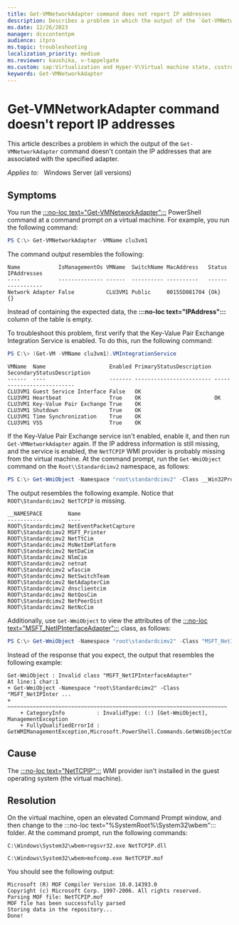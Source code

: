 ```yaml
---
title: Get-VMNetworkAdapter command does not report IP addresses
description: Describes a problem in which the output of the `Get-VMNetworkAdapter` command doesn't contain the IP addresses that are associated with the specified adapter.
ms.date: 12/26/2023
manager: dcscontentpm
audience: itpro
ms.topic: troubleshooting
localization_priority: medium
ms.reviewer: kaushika, v-tappelgate
ms.custom: sap:Virtualization and Hyper-V\Virtual machine state, csstroubleshoot
keywords: Get-VMNetworkAdapter
---
```


# Get-VMNetworkAdapter command doesn't report IP addresses

This article describes a problem in which the output of the `Get-VMNetworkAdapter` command doesn't contain the IP addresses that are associated with the specified adapter.

_Applies to:_ &nbsp; Windows Server (all versions)

## Symptoms

You run the [:::no-loc text="Get-VMNetworkAdapter":::](/powershell/module/hyper-v/get-vmnetworkadapter) PowerShell command at a command prompt on a virtual machine. For example, you run the following command:

```powershell
PS C:\> Get-VMNetworkAdapter -VMName clu3vm1
```

The command output resembles the following:

```output
Name            IsManagementOs VMName  SwitchName MacAddress   Status IPAddresses
----            -------------- ------  ---------- ----------   ------ -----------
Network Adapter False          CLU3VM1 Public     00155D081704 {Ok}   {}
```

Instead of containing the expected data, the **:::no-loc text="IPAddress":::** column of the table is empty.

To troubleshoot this problem, first verify that the Key-Value Pair Exchange Integration Service is enabled. To do this, run the following command:

```powershell
PS C:\> (Get-VM -VMName clu3vm1).VMIntegrationService
```

```output
VMName  Name                    Enabled PrimaryStatusDescription SecondaryStatusDescription
------  ----                    ------- ------------------------ --------------------------
CLU3VM1 Guest Service Interface False   OK
CLU3VM1 Heartbeat               True    OK                       OK
CLU3VM1 Key-Value Pair Exchange True    OK
CLU3VM1 Shutdown                True    OK
CLU3VM1 Time Synchronization    True    OK
CLU3VM1 VSS                     True    OK
```

If the Key-Value Pair Exchange service isn't enabled, enable it, and then run `Get-VMNetworkAdapter` again. If the IP address information is still missing, and the service is enabled, the `NetTCPIP` WMI provider is probably missing from the virtual machine. At the command prompt, run the `Get-WmiObject` command on the `Root\\Standardcimv2` namespace, as follows:

```powershell
PS C:\> Get-WmiObject -Namespace "root\standardcimv2" -Class __Win32Provider | select __NAMESPACE, Name
```

The output resembles the following example. Notice that `ROOT\Standardcimv2 NetTCPIP` is missing.

```output
__NAMESPACE        Name
-----------        ----
ROOT\Standardcimv2 NetEventPacketCapture
ROOT\Standardcimv2 MSFT_Printer
ROOT\Standardcimv2 NetTtCim
ROOT\Standardcimv2 MsNetImPlatform
ROOT\Standardcimv2 NetDaCim
ROOT\Standardcimv2 NlmCim
ROOT\Standardcimv2 netnat
ROOT\Standardcimv2 wfascim
ROOT\Standardcimv2 NetSwitchTeam
ROOT\Standardcimv2 NetAdapterCim
ROOT\Standardcimv2 dnsclientcim
ROOT\Standardcimv2 NetQosCim
ROOT\Standardcimv2 NetPeerDist
ROOT\Standardcimv2 NetNcCim 
```

Additionally, use `Get-WmiObject` to view the attributes of the [:::no-loc text="MSFT_NetIPInterfaceAdapter":::](/windows/win32/fwp/wmi/nettcpipprov/msft-netipinterfaceadapter) class, as follows:

```powershell
PS C:\> Get-WmiObject -Namespace "root\standardcimv2" -Class "MSFT_NetIPInterfaceAdapter"
```

Instead of the response that you expect, the output that resembles the following example:

```output
Get-WmiObject : Invalid class "MSFT_NetIPInterfaceAdapter"
At line:1 char:1
+ Get-WmiObject -Namespace "root\Standardcimv2" -Class "MSFT_NetIPInter ...
+ ~~~~~~~~~~~~~~~~~~~~~~~~~~~~~~~~~~~~~~~~~~~~~~~~~~~~~~~~~~~~~~~~~~~~~
    + CategoryInfo          : InvalidType: (:) [Get-WmiObject], ManagementException
    + FullyQualifiedErrorId : GetWMIManagementException,Microsoft.PowerShell.Commands.GetWmiObjectCommand
```

## Cause

The [:::no-loc text="NetTCPIP":::](/powershell/module/nettcpip) WMI provider isn't installed in the guest operating system (the virtual machine).

## Resolution

On the virtual machine, open an elevated Command Prompt window, and then change to the :::no-loc text="%SystemRoot%\\System32\\wbem"::: folder. At the command prompt, run the following commands:

```console
C:\Windows\System32\wbem>regsvr32.exe NetTCPIP.dll

C:\Windows\System32\wbem>mofcomp.exe NetTCPIP.mof
```

You should see the following output:

```output
Microsoft (R) MOF Compiler Version 10.0.14393.0
Copyright (c) Microsoft Corp. 1997-2006. All rights reserved.
Parsing MOF file: NetTCPIP.mof
MOF file has been successfully parsed
Storing data in the repository...
Done!
```
